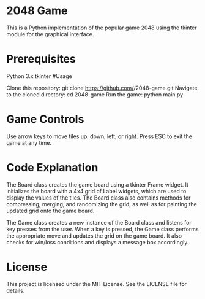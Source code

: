 # 2048 Game

This is a Python implementation of the popular game 2048 using the tkinter module for the graphical interface.

# Prerequisites

Python 3.x
tkinter
#Usage

Clone this repository: git clone https://github.com/<username>/2048-game.git
Navigate to the cloned directory: cd 2048-game
Run the game: python main.py
# Game Controls

Use arrow keys to move tiles up, down, left, or right.
Press ESC to exit the game at any time.
# Code Explanation

The Board class creates the game board using a tkinter Frame widget. It initializes the board with a 4x4 grid of Label widgets, which are used to display the values of the tiles. The Board class also contains methods for compressing, merging, and randomizing the grid, as well as for painting the updated grid onto the game board.

The Game class creates a new instance of the Board class and listens for key presses from the user. When a key is pressed, the Game class performs the appropriate move and updates the grid on the game board. It also checks for win/loss conditions and displays a message box accordingly.

# License

This project is licensed under the MIT License. See the LICENSE file for details.
